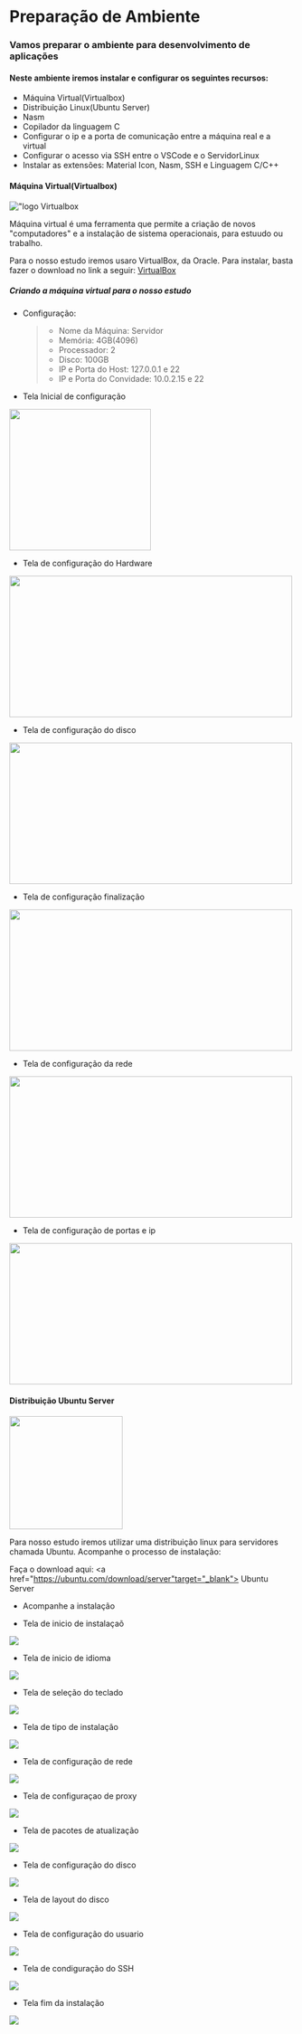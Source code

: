 # Preparação de Ambiente
### Vamos preparar o ambiente para desenvolvimento de aplicações

#### Neste ambiente iremos instalar e configurar os seguintes recursos:
- Máquina Virtual(Virtualbox)
- Distribuição Linux(Ubuntu Server)
- Nasm
- Copilador da linguagem C
- Configurar o ip e a porta de comunicação entre a máquina real e a virtual
- Configurar o acesso via SSH entre o VSCode e o ServidorLinux
- Instalar as extensões: Material Icon, Nasm, SSH e Linguagem C/C++

#### Máquina Virtual(Virtualbox)

!["logo Virtualbox](virtualbox.png)

Máquina virtual é uma ferramenta que permite a criação de novos "computadores" e a instalação de sistema operacionais, para estuudo ou trabalho.

Para o nosso estudo iremos usaro VirtualBox, da Oracle.
Para instalar, basta fazer o download no link a seguir:
<a href=">https://www.virtualbox.org/wiki/Downloads" target="_blank">VirtualBox </a>

##### Criando a máquina virtual para o nosso estudo

- Configuração:
    > - Nome da Máquina: Servidor
    > - Memória: 4GB(4096)
    > - Processador: 2
    > - Disco: 100GB
    > - IP e Porta do Host: 127.0.0.1 e 22
    > - IP e Porta do Convidade: 10.0.2.15 e 22

- Tela Inicial de configuração

<img src=tela_configuracao1.png whidth=500 height=250>

- Tela de configuração do Hardware

<img src=tela_configuracao2.png width=500 height=250>

- Tela de configuração do disco

<img src=tela_configuracao3.png width=500 height=250>

- Tela de configuração finalização

<img src=tela_configuracao4.png width=500 height=250>

- Tela de configuração da rede

<img src=tela_configuracao5.png width=500 height=250>


- Tela de configuração de portas e ip

<img src=tela_configuracao6.png width=500 height=250>

#### Distribuição Ubuntu Server

<img src=logoubuntu.png widht=200 height=200>

Para nosso estudo iremos utilizar uma distribuição linux para servidores chamada Ubuntu.
Acompanhe o processo de instalação:

Faça o download aqui:
<a href="https://ubuntu.com/download/server"target="_blank"> Ubuntu Server </a>

- Acompanhe a instalação

- Tela de inicio de instalaçaõ

<img src=tela_inicio_ubuntu.png>


- Tela de inicio de idioma

<img src=tela_idioma.png>

- Tela de seleção do teclado

<img src=tela_selecaodoteclado.png>

- Tela de tipo de instalação

<img src=tela_tipodeinstalacao.png>

- Tela de configuração de rede

<img src=tela_configuracaoderede.png>

- Tela de configuraçao de proxy

<img src=tela_configuracaodeproxy.png>

- Tela de pacotes de atualização

<img src=tela_pacotesdeatualizacao.png>

- Tela de configuração do disco

<img src=tela_configuracaodedisco.png>

- Tela de layout do disco

<img src=tela_layoutdodisco.png>

- Tela de configuração do usuario

<img src=tela_configuracaodousuario.png>

- Tela de condiguração do SSH

<img src=tela_configuracaodossh.png>

- Tela fim da instalação

<img src=tela_fimdainstacao.png>

















